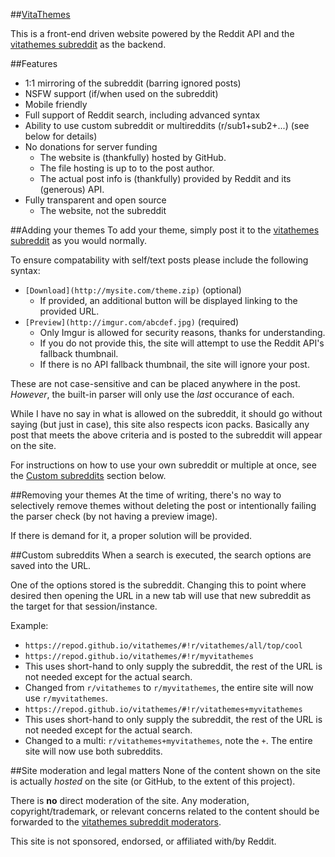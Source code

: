 ##[VitaThemes](//repod.github.io/vitathemes)

This is a front-end driven website powered by the Reddit API and the [vitathemes subreddit](//reddit.com/r/vitathemes) as the backend.

##Features
 - 1:1 mirroring of the subreddit (barring ignored posts)
 - NSFW support (if/when used on the subreddit)
 - Mobile friendly
 - Full support of Reddit search, including advanced syntax
 - Ability to use custom subreddit or multireddits (r/sub1+sub2+...) (see below for details)
 - No donations for server funding
   - The website is (thankfully) hosted by GitHub.
   - The file hosting is up to to the post author.
   - The actual post info is (thankfully) provided by Reddit and its (generous) API.
 - Fully transparent and open source
   - The website, not the subreddit

##Adding your themes
To add your theme, simply post it to the [vitathemes subreddit](//reddit.com/r/vitathemes) as you would normally.

To ensure compatability with self/text posts please include the following syntax:
- `[Download](http://mysite.com/theme.zip)` (optional)
  - If provided, an additional button will be displayed linking to the provided URL.
- `[Preview](http://imgur.com/abcdef.jpg)` (required)
  - Only Imgur is allowed for security reasons, thanks for understanding.
  - If you do not provide this, the site will attempt to use the Reddit API's fallback thumbnail.
  - If there is no API fallback thumbnail, the site will ignore your post.

These are not case-sensitive and can be placed anywhere in the post.    
*However*, the built-in parser will only use the *last* occurance of each.

While I have no say in what is allowed on the subreddit, it should go without saying (but just in case), this site also respects icon packs. Basically any post that meets the above criteria and is posted to the subreddit will appear on the site.

For instructions on how to use your own subreddit or multiple at once, see the [Custom subreddits](#custom-subreddits) section below.

##Removing your themes
At the time of writing, there's no way to selectively remove themes without deleting the post or intentionally failing the parser check (by not having a preview image).

If there is demand for it, a proper solution will be provided.

##Custom subreddits
When a search is executed, the search options are saved into the URL.

One of the options stored is the subreddit. Changing this to point where desired then opening the URL in a new tab will use that new subreddit as the target for that session/instance.

Example:
 - `https://repod.github.io/vitathemes/#!r/vitathemes/all/top/cool`
 - `https://repod.github.io/vitathemes/#!r/myvitathemes`
  - This uses short-hand to only supply the subreddit, the rest of the URL is not needed except for the actual search.
  - Changed from `r/vitathemes` to `r/myvitathemes`, the entire site will now use `r/myvitathemes`.
 - `https://repod.github.io/vitathemes/#!r/vitathemes+myvitathemes`
  - This uses short-hand to only supply the subreddit, the rest of the URL is not needed except for the actual search.
  - Changed to a multi: `r/vitathemes+myvitathemes`, note the `+`. The entire site will now use both subreddits.

##Site moderation and legal matters
None of the content shown on the site is actually *hosted* on the site (or GitHub, to the extent of this project).

There is **no** direct moderation of the site. Any moderation, copyright/trademark, or relevant concerns related to the content should be forwarded to the [vitathemes subreddit moderators](https://www.reddit.com/message/compose?to=%2Fr%2Fvitathemes).

This site is not sponsored, endorsed, or affiliated with/by Reddit.
